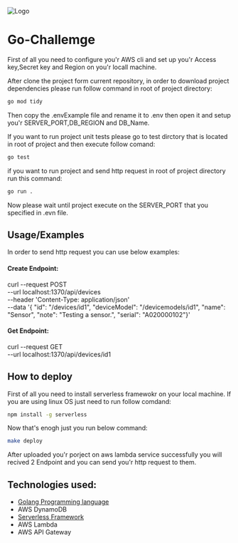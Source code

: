 

![Logo](https://media.licdn.com/dms/image/D4D12AQGYvrJwYEpXdw/article-cover_image-shrink_720_1280/0/1665747068873?e=2147483647&v=beta&t=736Ys7pj1I7p_IJB7FviK5RjFUjideODD54Fu16L4XY)

#  Go-Challemge
First of all you need to configure you'r AWS cli and set up you'r Access key,Secret key and Region on you'r locall machine.

After clone the project form current repository, in order to download project dependencies please run follow command in root of project directory:
```bash
go mod tidy
```
Then  copy the .envExample file and rename it to .env then open it and setup you'r SERVER_PORT,DB_REGION and DB_Name.

If you want to run project unit tests please go to test dirctory that is located in root of project and then execute follow comand:
```bash
go test
```
if you want to run project and send http request in root of project directory run this command:
```bash
go run .
```
Now please wait until project execute on the SERVER_PORT that you specified in .evn file.

## Usage/Examples
In order to send http request you can use below examples:

#### Create Endpoint:
curl --request POST \
  --url localhost:1370/api/devices \
  --header 'Content-Type: application/json' \
  --data '{
    "id": "/devices/id1",
    "deviceModel": "/devicemodels/id1",
    "name": "Sensor",
    "note": "Testing a sensor.",
    "serial": "A020000102"}'

#### Get Endpoint:
curl --request GET \
  --url localhost:1370/api/devices/id1

## How to deploy

First of all you need to install serverless framewokr on your local machine. If you are using linux OS just need to run follow comdand:
```bash
npm install -g serverless
```
Now that's enogh just you run below command:
```bash
make deploy
```
After uploaded you'r porject on aws lambda service successfully you will recived 2 Endpoint and you can send you'r http request to them. 

 
## Technologies used:
 - [Golang Programming language](https://golang.org)
 - AWS DynamoDB
 - [Serverless Framework](https://serverless.com)
 - AWS Lambda
 - AWS API Gateway


  
 